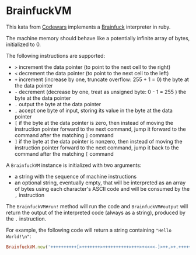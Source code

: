 # BrainfuckVM

This kata from [Codewars](https://www.codewars.com) implements a [Brainfuck](https://en.wikipedia.org/wiki/Brainfuck) interpreter in ruby.

The machine memory should behave like a potentially infinite array of bytes, initialized to 0.

The following instructions are supported:

- `>` increment the data pointer (to point to the next cell to the right)
- `<` decrement the data pointer (to point to the next cell to the left)
- `+` increment (increase by one, truncate overflow: 255 + 1 = 0) the byte at the data pointer
- `-` decrement (decrease by one, treat as unsigned byte: 0 - 1 = 255 ) the byte at the data pointer
- `.` output the byte at the data pointer
- `,` accept one byte of input, storing its value in the byte at the data pointer
- `[` if the byte at the data pointer is zero, then instead of moving the instruction pointer forward to the next command, jump it forward to the command after the matching `]` command
- `]` if the byte at the data pointer is nonzero, then instead of moving the instruction pointer forward to the next command, jump it back to the command after the matching `[` command

A `BrainfuckVM` instance is initialized with two arguments:
- a string with the sequence of machine instructions
- an optional string, eventually empty, that will be interpreted as an array of bytes using each character's ASCII code and will be consumed by the `,` instruction

The `BrainfuckVM#run!` method will run the code and `BrainfuckVM#output` will return the output of the interpreted code (always as a string), produced by the `.` instruction.

For example, the following code will return a string containing `"Hello World!\n"`:
```ruby
BrainfuckVM.new('++++++++++[>+++++++>++++++++++>+++>+<<<<-]>++.>+.+++++++..+++.>++.<<+++++++++++++++.>.+++.------.--------.>+.>.', '').run!.output
```
